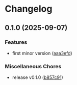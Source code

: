# Changelog

## 0.1.0 (2025-09-07)


### Features

* first minor version ([aaa3efd](https://github.com/ocavue/shiki-twoslash-renderer/commit/aaa3efdf57586c7d719cc2f38c3c766f10d4663b))


### Miscellaneous Chores

* release v0.1.0 ([b857c91](https://github.com/ocavue/shiki-twoslash-renderer/commit/b857c91422ad237cc49d3f799134f63a2a7952fe))

